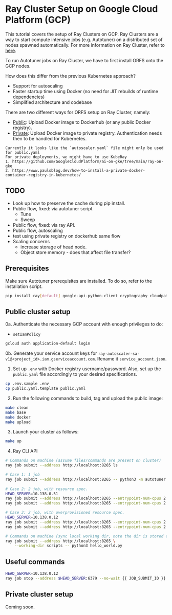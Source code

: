 # Ray Cluster Setup on Google Cloud Platform (GCP)

This tutorial covers the setup of Ray Clusters on GCP. Ray Clusters are a way to
start compute intensive jobs (e.g. Autotuner) on a distributed set of nodes spawned 
automatically. For more information on Ray Cluster, refer to [here](https://docs.ray.io/en/latest/cluster/getting-started.html).

To run Autotuner jobs on Ray Cluster, we have to first install ORFS onto the
GCP nodes.

How does this differ from the previous Kubernetes approach?
- Support for autoscaling
- Faster startup time using Docker (no need for JIT rebuilds of runtime dependencies)
- Simplified architecture and codebase

There are two different ways for ORFS setup on Ray Cluster, namely:
- [Public](#public-cluster-setup): Upload Docker image to Dockerhub (or any public Docker registry).
- [Private](#private-cluster-setup): Upload Docker image to private registry. Authentication needs then to be handled for Kubernetes. 

```note
Currently it looks like the `autoscaler.yaml` file might only be used for public.yaml
For private deployments, we might have to use KubeRay
1. https://github.com/GoogleCloudPlatform/ai-on-gke/tree/main/ray-on-gke
2. https://www.paulsblog.dev/how-to-install-a-private-docker-container-registry-in-kubernetes/
```

## TODO

- Look up how to preserve the cache during pip install. 
- Public flow, fixed: via autotuner script
    - Tune
    - Sweep
- Public flow, fixed: via ray API.
- Public flow, autoscaling
- test using private registry on dockerhub same flow
- Scaling concerns
    - increase storage of head node.
    - Object store memory - does that affect file transfer?

## Prerequisites

Make sure Autotuner prerequisites are installed. To do so, refer to the installation script.

```bash
pip install ray[default] google-api-python-client cryptography cloudpathlib
```

## Public cluster setup

0a. Authenticate the necessary GCP account with enough privileges to do:
- `setIamPolicy`

```bash
gcloud auth application-default login
```

0b. Generate your service account keys for `ray-autoscaler-sa-v1@<project_id>.iam.gserviceaccount.com`.
Rename it `service_account.json`.

1. Set up `.env` with Docker registry username/password. Also, set up the `public.yaml`
file accordingly to your desired specifications.

```bash
cp .env.sample .env
cp public.yaml.template public.yaml
```

2. Run the following commands to build, tag and upload the public image:

```bash
make clean
make base
make docker
make upload
```

3. Launch your cluster as follows:

```bash
make up
```

4. Ray CLI API

```bash
# Commands on machine (assume files/commands are present on cluster)
ray job submit --address http://localhost:8265 ls

# Case 1: 1 job
ray job submit --address http://localhost:8265 -- python3 -m autotuner.distributed --design gcd --platform asap7 --config ../../flow/designs/asap7/gcd/autotuner.json tune --samples 1
 
# Case 2: 2 job, with resource spec.
HEAD_SERVER=10.138.0.51
ray job submit --address http://localhost:8265 --entrypoint-num-cpus 2 -- python3 -m autotuner.distributed --design gcd --platform asap7 --server $HEAD_SERVER --config ../../flow/designs/asap7/gcd/autotuner.json tune --samples 1
ray job submit --address http://localhost:8265 --entrypoint-num-cpus 2 -- python3 -m autotuner.distributed --design gcd --platform asap7 --server $HEAD_SERVER --config ../../flow/designs/asap7/gcd/autotuner.json tune --samples 1

# Case 3: 2 job, with overprovisioned resource spec.
HEAD_SERVER=10.138.0.12
ray job submit --address http://localhost:8265 --entrypoint-num-cpus 2 -- python3 -m autotuner.distributed --design gcd --platform asap7 --server $HEAD_SERVER --config ../../flow/designs/asap7/gcd/autotuner.json tune --samples 1
ray job submit --address http://localhost:8265 --entrypoint-num-cpus 2 -- python3 -m autotuner.distributed --design gcd --platform asap7 --server $HEAD_SERVER --config ../../flow/designs/asap7/gcd/autotuner.json tune --samples 1

# Commands on machine (sync local working dir, note the dir is stored as some /tmp dir)
ray job submit --address http://localhost:8265 \
    --working-dir scripts -- python3 hello_world.py
```

## Useful commands

```bash
HEAD_SERVER=10.138.0.12
ray job stop --address $HEAD_SERVER:6379 --no-wait {{ JOB_SUBMIT_ID }}
```

## Private cluster setup

Coming soon.
